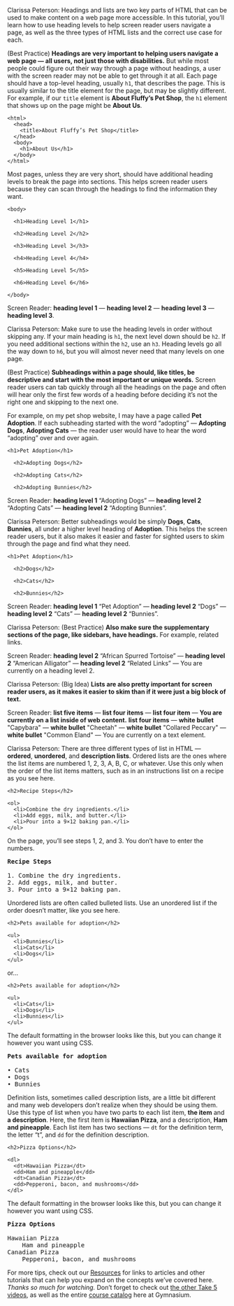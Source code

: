 Clarissa Peterson: Headings and lists are two key parts of HTML that can be used to make content on a web page more accessible. In this tutorial, you’ll learn how to use heading levels to help screen reader users navigate a page, as well as the three types of HTML lists and the correct use case for each.

(Best Practice) **Headings are very important to helping users navigate a web page — all users, not just those with disabilities.** But while most people could figure out their way through a page without headings, a user with the screen reader may not be able to get through it at all. Each page should have a top-level heading, usually `h1`, that describes the page. This is usually similar to the title element for the page, but may be slightly different. For example, if our `title` element is **About Fluffy’s Pet Shop**, the `h1` element that shows up on the page might be **About Us**.

```markup
<html>
  <head>
    <title>About Fluffy’s Pet Shop</title>
  </head>
  <body>
    <h1>About Us</h1>
  </body>
</html>
```

Most pages, unless they are very short, should have additional heading levels to break the page into sections. This helps screen reader users because they can scan through the headings to find the information they want.

```markup
<body>

  <h1>Heading Level 1</h1>

  <h2>Heading Level 2</h2>

  <h3>Heading Level 3</h3>

  <h4>Heading Level 4</h4>

  <h5>Heading Level 5</h5>

  <h6>Heading Level 6</h6>

</body>
```

Screen Reader: **heading level 1** — **heading level 2** — **heading level 3** — **heading level 3**.

Clarissa Peterson: Make sure to use the heading levels in order without skipping any. If your main heading is `h1`, the next level down should be `h2`. If you need additional sections within the `h2`, use an `h3`. Heading levels go all the way down to `h6`, but you will almost never need that many levels on one page.

(Best Practice) **Subheadings within a page should, like titles, be descriptive and start with the most important or unique words.** Screen reader users can tab quickly through all the headings on the page and often will hear only the first few words of a heading before deciding it’s not the right one and skipping to the next one.

For example, on my pet shop website, I may have a page called **Pet Adoption**. If each subheading started with the word “adopting” — **Adopting Dogs**, **Adopting Cats** — the reader user would have to hear the word “adopting” over and over again.

```markup
<h1>Pet Adoption</h1>

  <h2>Adopting Dogs</h2>

  <h2>Adopting Cats</h2>

  <h2>Adopting Bunnies</h2>
```

Screen Reader: **heading level 1** “Adopting Dogs” — **heading level 2** “Adopting Cats” — **heading level 2** “Adopting Bunnies”.

Clarissa Peterson: Better subheadings would be simply **Dogs**, **Cats**, **Bunnies**, all under a higher level heading of **Adoption**. This helps the screen reader users, but it also makes it easier and faster for sighted users to skim through the page and find what they need.

```markup
<h1>Pet Adoption</h1>

  <h2>Dogs</h2>

  <h2>Cats</h2>

  <h2>Bunnies</h2>
```

Screen Reader: **heading level 1** “Pet Adoption” — **heading level 2** “Dogs” — **heading level 2** “Cats” — **heading level 2** “Bunnies”.

Clarissa Peterson: (Best Practice) **Also make sure the supplementary sections of the page, like sidebars, have headings.** For example, related links.

Screen Reader: **heading level 2** “African Spurred Tortoise” — **heading level 2** “American Alligator” — **heading level 2** “Related Links” — You are currently on a heading level 2.

Clarissa Peterson: (Big Idea) **Lists are also pretty important for screen reader users, as it makes it easier to skim than if it were just a big block of text.**

Screen Reader: **list five items** — **list four items** — **list four item** — **You are currently on a list inside of web content.** **list four items** — **white bullet** "Capybara" — **white bullet** "Cheetah" — **white bullet** "Collared Peccary" — **white bullet** "Common Eland" — You are currently on a text element.

Clarissa Peterson: There are three different types of list in HTML — **ordered**, **unordered**, and **description lists**. Ordered lists are the ones where the list items are numbered 1, 2, 3, A, B, C, or whatever. Use this only when the order of the list items matters, such as in an instructions list on a recipe as you see here.

```markup
<h2>Recipe Steps</h2>

<ol>
  <li>Combine the dry ingredients.</li>
  <li>Add eggs, milk, and butter.</li>
  <li>Pour into a 9×12 baking pan.</li>
</ol>
```

On the page, you’ll see steps 1, 2, and 3. You don’t have to enter the numbers.

<pre class="example">
<b>Recipe Steps</b>

1. Combine the dry ingredients.
2. Add eggs, milk, and butter.
3. Pour into a 9×12 baking pan.
</pre>

Unordered lists are often called bulleted lists. Use an unordered list if the order doesn’t matter, like you see here.

```markup
<h2>Pets available for adoption</h2>

<ul>
  <li>Bunnies</li>
  <li>Cats</li>
  <li>Dogs</li>
</ul>
```

or…

```markup
<h2>Pets available for adoption</h2>

<ul>
  <li>Cats</li>
  <li>Dogs</li>
  <li>Bunnies</li>
</ul>
```

The default formatting in the browser looks like this, but you can change it however you want using CSS.

<pre class="example">
<b>Pets available for adoption</b>

• Cats
• Dogs
• Bunnies
</pre>

Definition lists, sometimes called description lists, are a little bit different and many web developers don’t realize when they should be using them. Use this type of list when you have two parts to each list item, **the item** and **a description**. Here, the first item is **Hawaiian Pizza**, and a description, **Ham and pineapple**. Each list item has two sections — `dt` for the definition term, the letter “t”, and `dd` for the definition description.

```markup
<h2>Pizza Options</h2>

<dl>
  <dt>Hawaiian Pizza</dt>
  <dd>Ham and pineapple</dd>
  <dt>Canadian Pizza</dt>
  <dd>Pepperoni, bacon, and mushrooms</dd>
</dl>
```

The default formatting in the browser looks like this, but you can change it however you want using CSS.

<pre class="example">
<b>Pizza Options</b>

Hawaiian Pizza
    Ham and pineapple
Canadian Pizza
    Pepperoni, bacon, and mushrooms
</pre>

For more tips, check out our [Resources][0] for links to articles and other tutorials that can help you expand on the concepts we’ve covered here. *Thanks so much for watching.* Don’t forget to check out [the other Take 5 videos][1], as well as the entire [course catalog][2] here at Gymnasium.

[0]: #tutorial-resources
[1]: https://thegymnasium.com/courses/take5
[2]: https://thegymnasium.com/courses
